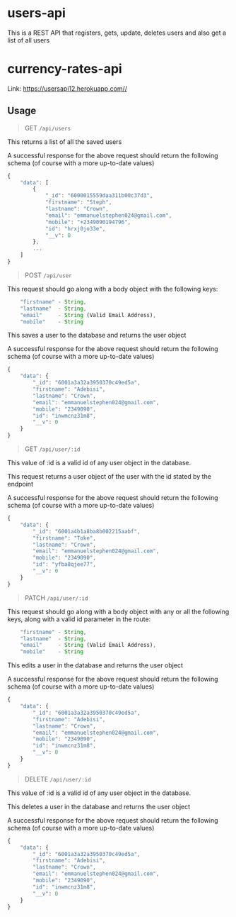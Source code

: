 # users-api
This is a REST API that registers, gets, update, deletes users and also get a list of all users



# currency-rates-api

Link: https://usersapi12.herokuapp.com//


## Usage


> GET ```/api/users```

This returns a list of all the saved users

A successful response for the above request should return the following schema (of course with a more up-to-date values)

```jsx
{
    "data": [
        {
            "_id": "6000015559daa311b00c37d3",
            "firstname": "Steph",
            "lastname": "Crown",
            "email": "emmanuelstephen024@gmail.com",
            "mobile": "+2349090194796",
            "id": "hrxj0jo33e",
            "__v": 0
        }, 
        ...
    ]
}
```



> POST ```/api/user```

This request should go along with a body object with the following keys:

```jsx
    "firstname" - String,
    "lastname"  - String,
    "email"     - String (Valid Email Address),
    "mobile"    - String
```

This saves a user to the database and returns the user object

A successful response for the above request should return the following schema (of course with a more up-to-date values)

```jsx
{
    "data": {
        "_id": "6001a3a32a3950370c49ed5a",
        "firstname": "Adebisi",
        "lastname": "Crown",
        "email": "emmanuelstephen024@gmail.com",
        "mobile": "2349090",
        "id": "inwmcnz31m8",
        "__v": 0
    }
}
```



> GET ```/api/user/:id```

This value of :id is a valid id of any user object in the database. 

This request returns a user object of the user with the id stated by the endpoint

A successful response for the above request should return the following schema (of course with a more up-to-date values)

```jsx
{
    "data": {
        "_id": "6001a4b1a8ba8b002215aabf",
        "firstname": "Toke",
        "lastname": "Crown",
        "email": "emmanuelstephen024@gmail.com",
        "mobile": "2349090",
        "id": "yfba8qjee77",
        "__v": 0
    }
}
```



> PATCH ```/api/user/:id```

This request should go along with a body object with any or all the following keys, along with a valid id parameter in the route:

```jsx
    "firstname" - String,
    "lastname"  - String,
    "email"     - String (Valid Email Address),
    "mobile"    - String
```

This edits a user in the database and returns the user object

A successful response for the above request should return the following schema (of course with a more up-to-date values)

```jsx
{
    "data": {
        "_id": "6001a3a32a3950370c49ed5a",
        "firstname": "Adebisi",
        "lastname": "Crown",
        "email": "emmanuelstephen024@gmail.com",
        "mobile": "2349090",
        "id": "inwmcnz31m8",
        "__v": 0
    }
}
```



> DELETE ```/api/user/:id```

This value of :id is a valid id of any user object in the database. 

This deletes a user in the database and returns the user object

A successful response for the above request should return the following schema (of course with a more up-to-date values)

```jsx
{
    "data": {
        "_id": "6001a3a32a3950370c49ed5a",
        "firstname": "Adebisi",
        "lastname": "Crown",
        "email": "emmanuelstephen024@gmail.com",
        "mobile": "2349090",
        "id": "inwmcnz31m8",
        "__v": 0
    }
}
```
